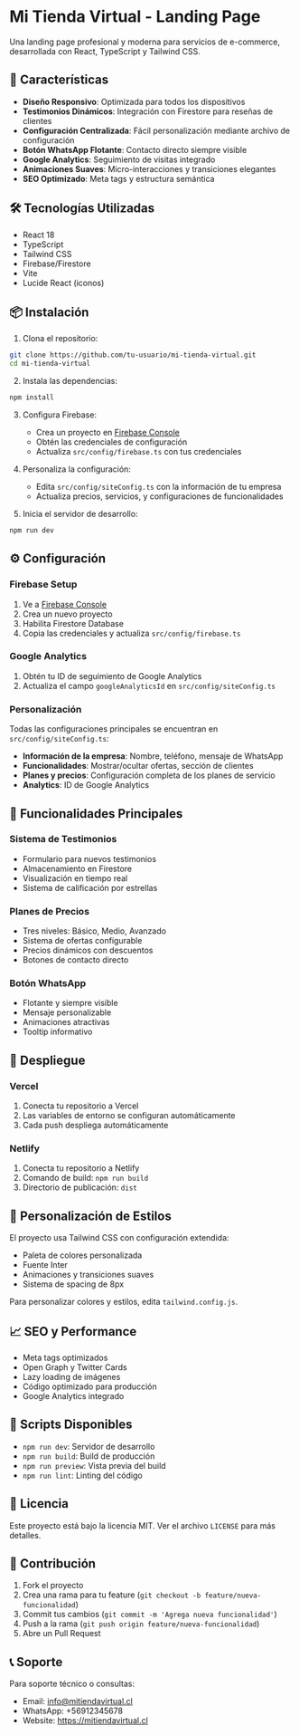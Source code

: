 # Mi Tienda Virtual - Landing Page

Una landing page profesional y moderna para servicios de e-commerce, desarrollada con React, TypeScript y Tailwind CSS.

## 🚀 Características

- **Diseño Responsivo**: Optimizada para todos los dispositivos
- **Testimonios Dinámicos**: Integración con Firestore para reseñas de clientes
- **Configuración Centralizada**: Fácil personalización mediante archivo de configuración
- **Botón WhatsApp Flotante**: Contacto directo siempre visible
- **Google Analytics**: Seguimiento de visitas integrado
- **Animaciones Suaves**: Micro-interacciones y transiciones elegantes
- **SEO Optimizado**: Meta tags y estructura semántica

## 🛠️ Tecnologías Utilizadas

- React 18
- TypeScript
- Tailwind CSS
- Firebase/Firestore
- Vite
- Lucide React (iconos)

## 📦 Instalación

1. Clona el repositorio:
```bash
git clone https://github.com/tu-usuario/mi-tienda-virtual.git
cd mi-tienda-virtual
```

2. Instala las dependencias:
```bash
npm install
```

3. Configura Firebase:
   - Crea un proyecto en [Firebase Console](https://console.firebase.google.com/)
   - Obtén las credenciales de configuración
   - Actualiza `src/config/firebase.ts` con tus credenciales

4. Personaliza la configuración:
   - Edita `src/config/siteConfig.ts` con la información de tu empresa
   - Actualiza precios, servicios, y configuraciones de funcionalidades

5. Inicia el servidor de desarrollo:
```bash
npm run dev
```

## ⚙️ Configuración

### Firebase Setup

1. Ve a [Firebase Console](https://console.firebase.google.com/)
2. Crea un nuevo proyecto
3. Habilita Firestore Database
4. Copia las credenciales y actualiza `src/config/firebase.ts`

### Google Analytics

1. Obtén tu ID de seguimiento de Google Analytics
2. Actualiza el campo `googleAnalyticsId` en `src/config/siteConfig.ts`

### Personalización

Todas las configuraciones principales se encuentran en `src/config/siteConfig.ts`:

- **Información de la empresa**: Nombre, teléfono, mensaje de WhatsApp
- **Funcionalidades**: Mostrar/ocultar ofertas, sección de clientes
- **Planes y precios**: Configuración completa de los planes de servicio
- **Analytics**: ID de Google Analytics

## 📱 Funcionalidades Principales

### Sistema de Testimonios
- Formulario para nuevos testimonios
- Almacenamiento en Firestore
- Visualización en tiempo real
- Sistema de calificación por estrellas

### Planes de Precios
- Tres niveles: Básico, Medio, Avanzado
- Sistema de ofertas configurable
- Precios dinámicos con descuentos
- Botones de contacto directo

### Botón WhatsApp
- Flotante y siempre visible
- Mensaje personalizable
- Animaciones atractivas
- Tooltip informativo

## 🚀 Despliegue

### Vercel
1. Conecta tu repositorio a Vercel
2. Las variables de entorno se configuran automáticamente
3. Cada push despliega automáticamente

### Netlify
1. Conecta tu repositorio a Netlify
2. Comando de build: `npm run build`
3. Directorio de publicación: `dist`

## 🎨 Personalización de Estilos

El proyecto usa Tailwind CSS con configuración extendida:
- Paleta de colores personalizada
- Fuente Inter
- Animaciones y transiciones suaves
- Sistema de spacing de 8px

Para personalizar colores y estilos, edita `tailwind.config.js`.

## 📈 SEO y Performance

- Meta tags optimizados
- Open Graph y Twitter Cards
- Lazy loading de imágenes
- Código optimizado para producción
- Google Analytics integrado

## 🔧 Scripts Disponibles

- `npm run dev`: Servidor de desarrollo
- `npm run build`: Build de producción
- `npm run preview`: Vista previa del build
- `npm run lint`: Linting del código

## 📄 Licencia

Este proyecto está bajo la licencia MIT. Ver el archivo `LICENSE` para más detalles.

## 🤝 Contribución

1. Fork el proyecto
2. Crea una rama para tu feature (`git checkout -b feature/nueva-funcionalidad`)
3. Commit tus cambios (`git commit -m 'Agrega nueva funcionalidad'`)
4. Push a la rama (`git push origin feature/nueva-funcionalidad`)
5. Abre un Pull Request

## 📞 Soporte

Para soporte técnico o consultas:
- Email: info@mitiendavirtual.cl
- WhatsApp: +56912345678
- Website: https://mitiendavirtual.cl